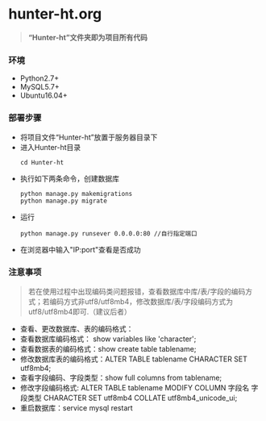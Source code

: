 # hunter-ht.org
> **“Hunter-ht”文件夹即为项目所有代码**

### 环境
- Python2.7+
- MySQL5.7+
- Ubuntu16.04+

### 部署步骤
- 将项目文件“Hunter-ht”放置于服务器目录下
- 进入Hunter-ht目录
  ```
  cd Hunter-ht
  ```
- 执行如下两条命令，创建数据库
  ```
  python manage.py makemigrations
  python manage.py migrate
  ```
- 运行
  ```
  python manage.py runsever 0.0.0.0:80 //自行指定端口
  ```
- 在浏览器中输入"IP:port"查看是否成功

### 注意事项
> 若在使用过程中出现编码类问题报错，查看数据库中库/表/字段的编码方式；若编码方式非utf8/utf8mb4，修改数据库/表/字段编码方式为utf8/utf8mb4即可.（建议后者）

- 查看、更改数据库、表的编码格式：
- 查看数据库编码格式： show variables like 'character';
- 查看数据表的编码格式：show create table tablename;
- 修改数据库表的编码格式：ALTER TABLE tablename CHARACTER SET utf8mb4;
- 查看字段编码、字段类型：show full columns from tablename;
- 修改字段编码格式: ALTER TABLE tablename MODIFY COLUMN 字段名 字段类型 CHARACTER SET utf8mb4 COLLATE utf8mb4_unicode_ui;
- 重启数据库：service mysql restart
